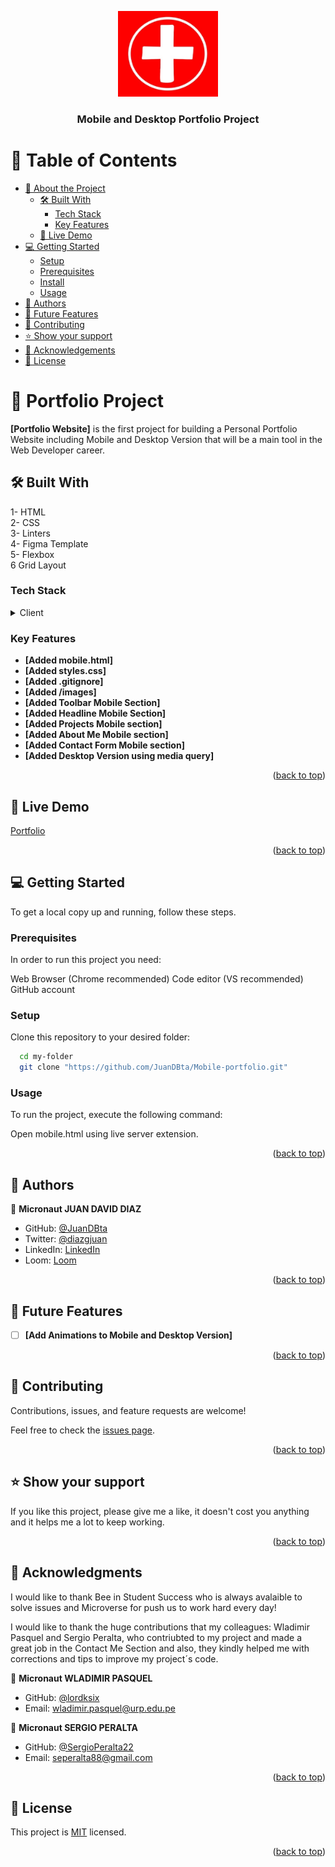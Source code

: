 <a name="readme-top"></a>

<div align="center">
 
  <img src="images/LOGO.jpg" alt="logo" width="160"  height="auto" />
  <br/>

  <h3><b>Mobile and Desktop Portfolio Project</b></h3>

</div>



# 📗 Table of Contents

- [📖 About the Project](#about-project)
  - [🛠 Built With](#built-with)
    - [Tech Stack](#tech-stack)
    - [Key Features](#key-features)
  - [🚀 Live Demo](#live-demo)
- [💻 Getting Started](#getting-started)
  - [Setup](#setup)
  - [Prerequisites](#prerequisites)
  - [Install](#install)
  - [Usage](#usage)
- [👥 Authors](#authors)
- [🔭 Future Features](#future-features)
- [🤝 Contributing](#contributing)
- [⭐️ Show your support](#support)
- [🙏 Acknowledgements](#acknowledgements)
- [📝 License](#license)


# 📖 Portfolio Project <a name="about-project"></a>

**[Portfolio Website]** is the first project for building a Personal Portfolio Website including Mobile and Desktop Version that will be a main tool in the Web Developer career. 

## 🛠 Built With <a name="built-with"></a>
1- HTML<br>
2- CSS<br>
3- Linters<br>
4- Figma Template<br>
5- Flexbox<br>
6  Grid Layout<br>

### Tech Stack <a name="tech-stack"></a>

<details>
  <summary>Client</summary>
  <ul>
    <li><a href="https://github.com/"></a>GitHub</li>
    <li><a href="https://youtube.com/"></a>YouTube</li>
    <li><a href="https://www.microverse.org"></a>Microverse</li>
    <li><a href="https://figma.com"></a>Figma</li>
  </ul>
</details>

### Key Features <a name="key-features"></a>

- **[Added mobile.html]**
- **[Added styles.css]**
- **[Added .gitignore]**
- **[Added /images]**
- **[Added Toolbar Mobile Section]**
- **[Added Headline Mobile Section]**
- **[Added Projects Mobile section]**
- **[Added About Me Mobile section]**
- **[Added Contact Form Mobile section]**
- **[Added Desktop Version using media query]**

<p align="right">(<a href="#readme-top">back to top</a>)</p>

## 🚀 Live Demo <a name="live-demo"></a>

<a href="https://juandbta.github.io/Portfolio-project/">Portfolio</a>

<p align="right">(<a href="#readme-top">back to top</a>)</p>


## 💻 Getting Started <a name="getting-started"></a>

To get a local copy up and running, follow these steps.

### Prerequisites

In order to run this project you need:

Web Browser (Chrome recommended)
Code editor (VS recommended)
GitHub account

### Setup

Clone this repository to your desired folder:

```sh
  cd my-folder
  git clone "https://github.com/JuanDBta/Mobile-portfolio.git"
```
### Usage

To run the project, execute the following command:

Open mobile.html using live server extension.

<p align="right">(<a href="#readme-top">back to top</a>)</p>

## 👥 Authors <a name="authors"></a>

👤 **Micronaut JUAN DAVID DIAZ**

- GitHub: [@JuanDBta](https://github.com/JuanDBta)
- Twitter: [@diazgjuan](https://twitter.com/diazgjuan)
- LinkedIn: [LinkedIn](https://www.linkedin.com/in/juan-david-d%C3%ADaz-74bb14277/)
- Loom: [Loom](https://www.loom.com/share/ebf387404c2f4ad6bbdbd91b318444d2)

<p align="right">(<a href="#readme-top">back to top</a>)</p>

## 🔭 Future Features <a name="future-features"></a>

- [ ] **[Add Animations to Mobile and Desktop Version]**

<p align="right">(<a href="#readme-top">back to top</a>)</p>

## 🤝 Contributing <a name="contributing"></a>

Contributions, issues, and feature requests are welcome!

Feel free to check the [issues page](../../issues/).

<p align="right">(<a href="#readme-top">back to top</a>)</p>

## ⭐️ Show your support <a name="support"></a>

If you like this project, please give me a like, it doesn't cost you anything and it helps me a lot to keep working.

<p align="right">(<a href="#readme-top">back to top</a>)</p>

## 🙏 Acknowledgments <a name="acknowledgements"></a>

I would like to thank Bee in Student Success who is always avalaible to solve issues and Microverse for push us to work hard every day!

I would like to thank the huge contributions that my colleagues: Wladimir Pasquel and Sergio Peralta, who contriubted to my project and made a great job in the Contact Me Section and also, they kindly helped me with corrections and tips to improve my project´s code. 

👤 **Micronaut WLADIMIR PASQUEL**

- GitHub: [@lordksix](https://github.com/lordksix)
- Email:  wladimir.pasquel@urp.edu.pe

👤 **Micronaut SERGIO PERALTA**

- GitHub: [@SergioPeralta22](https://github.com/SergioPeralta22)
- Email: seperalta88@gmail.com


<p align="right">(<a href="#readme-top">back to top</a>)</p>

## 📝 License <a name="license"></a>

This project is [MIT](./LICENSE) licensed.

<p align="right">(<a href="#readme-top">back to top</a>)</p>

